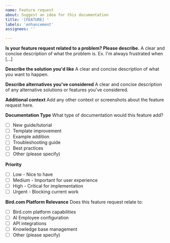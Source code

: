 ```yaml
---
name: Feature request
about: Suggest an idea for this documentation
title: '[FEATURE] '
labels: 'enhancement'
assignees: ''

---
```


**Is your feature request related to a problem? Please describe.**
A clear and concise description of what the problem is. Ex. I'm always frustrated when [...]

**Describe the solution you'd like**
A clear and concise description of what you want to happen.

**Describe alternatives you've considered**
A clear and concise description of any alternative solutions or features you've considered.

**Additional context**
Add any other context or screenshots about the feature request here.

**Documentation Type**
What type of documentation would this feature add?
- [ ] New guide/tutorial
- [ ] Template improvement
- [ ] Example addition
- [ ] Troubleshooting guide
- [ ] Best practices
- [ ] Other (please specify)

**Priority**
- [ ] Low - Nice to have
- [ ] Medium - Important for user experience
- [ ] High - Critical for implementation
- [ ] Urgent - Blocking current work

**Bird.com Platform Relevance**
Does this feature request relate to:
- [ ] Bird.com platform capabilities
- [ ] AI Employee configuration
- [ ] API integrations
- [ ] Knowledge base management
- [ ] Other (please specify) 